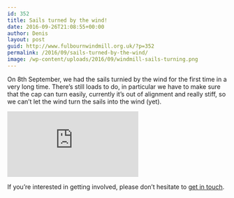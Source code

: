 ```yaml
---
id: 352
title: Sails turned by the wind!
date: 2016-09-26T21:08:55+00:00
author: Denis
layout: post
guid: http://www.fulbournwindmill.org.uk/?p=352
permalink: /2016/09/sails-turned-by-the-wind/
image: /wp-content/uploads/2016/09/windmill-sails-turning.png
---
```

On 8th September, we had the sails turnied by the wind for the first time in a very long time. There&#8217;s still loads to do, in particular we have to make sure that the cap can turn easily, currently it&#8217;s out of alignment and really stiff, so we can&#8217;t let the wind turn the sails into the wind (yet).

<div class="video-container">
<iframe class="video" src="https://www.youtube.com/embed/c8jXe94SF2k?feature=oembed" frameborder="0" allowfullscreen=""></iframe>
</div>

If you&#8217;re interested in getting involved, please don&#8217;t hesitate to [get in touch](http://www.fulbournwindmill.org.uk/volunteers/).
